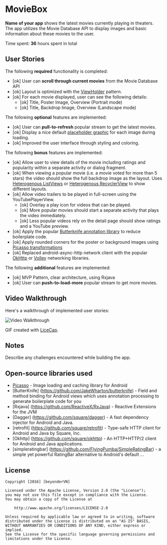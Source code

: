 # MovieBox

**Name of your app** shows the latest movies currently playing in theaters. The app utilizes the Movie Database API to display images and basic information about these movies to the user.

Time spent: **36** hours spent in total

## User Stories

The following **required** functionality is completed:

* [ok] User can **scroll through current movies** from the Movie Database API
* [ok] Layout is optimized with the [ViewHolder](http://guides.codepath.com/android/Using-an-ArrayAdapter-with-ListView#improving-performance-with-the-viewholder-pattern) pattern.
* [ok] For each movie displayed, user can see the following details:
  * [ok] Title, Poster Image, Overview (Portrait mode)
  * [ok] Title, Backdrop Image, Overview (Landscape mode)

The following **optional** features are implemented:

* [ok] User can **pull-to-refresh** popular stream to get the latest movies.
* [ok] Display a nice default [placeholder graphic](http://guides.codepath.com/android/Displaying-Images-with-the-Picasso-Library#configuring-picasso) for each image during loading.
* [ok] Improved the user interface through styling and coloring.

The following **bonus** features are implemented:

* [ok] Allow user to view details of the movie including ratings and popularity within a separate activity or dialog fragment.
* [ok] When viewing a popular movie (i.e. a movie voted for more than 5 stars) the video should show the full backdrop image as the layout.  Uses [Heterogenous ListViews](http://guides.codepath.com/android/Implementing-a-Heterogenous-ListView) or [Heterogenous RecyclerView](http://guides.codepath.com/android/Heterogenous-Layouts-inside-RecyclerView) to show different layouts.
* [ok] Allow video trailers to be played in full-screen using the YouTubePlayerView.
    * [ok] Overlay a play icon for videos that can be played.
    * [ok] More popular movies should start a separate activity that plays the video immediately.
    * [ok] Less popular videos rely on the detail page should show ratings and a YouTube preview.
* [ok] Apply the popular [Butterknife annotation library](http://guides.codepath.com/android/Reducing-View-Boilerplate-with-Butterknife) to reduce boilerplate code.
* [ok] Apply rounded corners for the poster or background images using [Picasso transformations](https://guides.codepath.com/android/Displaying-Images-with-the-Picasso-Library#other-transformations)
* [ok] Replaced android-async-http network client with the popular [OkHttp](http://guides.codepath.com/android/Using-OkHttp) or [Volley](http://guides.codepath.com/android/Networking-with-the-Volley-Library) networking libraries.

The following **additional** features are implemented:

* [ok] MVP Pattern, clear architecture, using Rxjava
* [ok] User can **push-to-load-more** popular stream to get more movies.

## Video Walkthrough

Here's a walkthrough of implemented user stories:

<img src='http://i.imgur.com/link/to/your/gif/file.gif' title='Video Walkthrough' width='' alt='Video Walkthrough' />

GIF created with [LiceCap](http://www.cockos.com/licecap/).

## Notes

Describe any challenges encountered while building the app.

## Open-source libraries used
- [Picasso](http://square.github.io/picasso/) - Image loading and caching library for Android
- [ButterKnife] (https://github.com/JakeWharton/butterknife) - Field and method binding for Android views which uses annotation processing to generate boilerplate code for you
- [Rxjava] (https://github.com/ReactiveX/RxJava) -  Reactive Extensions for the JVM
- [Dagger] (https://github.com/square/dagger) - A fast dependency injector for Android and Java.
- [retrofit] (https://github.com/square/retrofit) - Type-safe HTTP client for Android and Java by Square, Inc.
- [Okhttp] (https://github.com/square/okhttp) - An HTTP+HTTP/2 client for Android and Java applications.
- [simpleratingbar] (https://github.com/FlyingPumba/SimpleRatingBar) - a simple yet powerful RatingBar alternative to Android's default
...

## License

    Copyright [2016] [beyonderVN]

    Licensed under the Apache License, Version 2.0 (the "License");
    you may not use this file except in compliance with the License.
    You may obtain a copy of the License at

        http://www.apache.org/licenses/LICENSE-2.0

    Unless required by applicable law or agreed to in writing, software
    distributed under the License is distributed on an "AS IS" BASIS,
    WITHOUT WARRANTIES OR CONDITIONS OF ANY KIND, either express or implied.
    See the License for the specific language governing permissions and
    limitations under the License.
